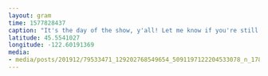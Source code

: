 ```yaml
---
layout: gram
time: 1577828437
caption: "It's the day of the show, y'all! Let me know if you're still looking for a sweet spot to ring in the new year. 🕺🏻 #pdxbeehive"
latitude: 45.5541027
longitude: -122.60191369
media:
- media/posts/201912/79533471_129202768549654_5091197122204533078_n_17865242116602461.jpg
---
```

